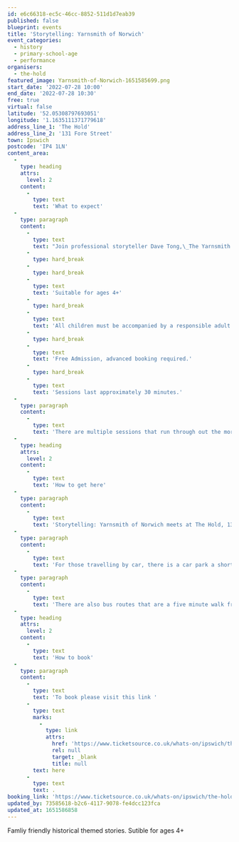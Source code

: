 ```yaml
---
id: e6c66318-ec5c-46cc-8852-511d1d7eab39
published: false
blueprint: events
title: 'Storytelling: Yarnsmith of Norwich'
event_categories:
  - history
  - primary-school-age
  - performance
organisers:
  - the-hold
featured_image: Yarnsmith-of-Norwich-1651585699.png
start_date: '2022-07-28 10:00'
end_date: '2022-07-28 10:30'
free: true
virtual: false
latitude: '52.05308797693051'
longitude: '1.1635111371779618'
address_line_1: 'The Hold'
address_line_2: '131 Fore Street'
town: Ipswich
postcode: 'IP4 1LN'
content_area:
  -
    type: heading
    attrs:
      level: 2
    content:
      -
        type: text
        text: 'What to expect'
  -
    type: paragraph
    content:
      -
        type: text
        text: "Join professional storyteller Dave Tong,\_The Yarnsmith of Norwich\_for immersive historically themed stories for all the family.\_"
      -
        type: hard_break
      -
        type: hard_break
      -
        type: text
        text: 'Suitable for ages 4+'
      -
        type: hard_break
      -
        type: text
        text: 'All children must be accompanied by a responsible adult at all times.'
      -
        type: hard_break
      -
        type: text
        text: 'Free Admission, advanced booking required.'
      -
        type: hard_break
      -
        type: text
        text: 'Sessions last approximately 30 minutes.'
  -
    type: paragraph
    content:
      -
        type: text
        text: 'There are multiple sessions that run through out the morning, so there are multiple of time slots to chose from.'
  -
    type: heading
    attrs:
      level: 2
    content:
      -
        type: text
        text: 'How to get here'
  -
    type: paragraph
    content:
      -
        type: text
        text: 'Storytelling: Yarnsmith of Norwich meets at The Hold, 131 Fore Street, Ipswich.'
  -
    type: paragraph
    content:
      -
        type: text
        text: 'For those travelling by car, there is a car park a short walk from the venue next to the student halls.'
  -
    type: paragraph
    content:
      -
        type: text
        text: 'There are also bus routes that are a five minute walk from the venue.'
  -
    type: heading
    attrs:
      level: 2
    content:
      -
        type: text
        text: 'How to book'
  -
    type: paragraph
    content:
      -
        type: text
        text: 'To book please visit this link '
      -
        type: text
        marks:
          -
            type: link
            attrs:
              href: 'https://www.ticketsource.co.uk/whats-on/ipswich/the-hold/storytelling-yarnsmith-of-norwich/2022-07-28/d-ykgqkxckovyla'
              rel: null
              target: _blank
              title: null
        text: here
      -
        type: text
        text: .
booking_link: 'https://www.ticketsource.co.uk/whats-on/ipswich/the-hold/storytelling-yarnsmith-of-norwich/2022-07-28/d-ykgqkxckovyla'
updated_by: 73585618-b2c6-4117-9078-fe4dcc123fca
updated_at: 1651586858
---
```

Famliy friendly historical themed stories. Sutible for ages 4+